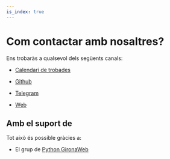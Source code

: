 ```yaml
---
is_index: true
---
```

# Com contactar amb nosaltres?

Ens trobaràs a qualsevol dels següents canals:

- [Calendari de trobades](https://www.meetup.com/es-ES/Mallorca-Python-Meetup/)

- [Github](https://github.com/pymallorca)

- [Telegram](https://t.me/pymallorca)

- [Web](http://pymallorca.org)


## Amb el suport de

Tot això és possible gràcies a:

- El grup de [Python GironaWeb](http://pythongirona.cat)